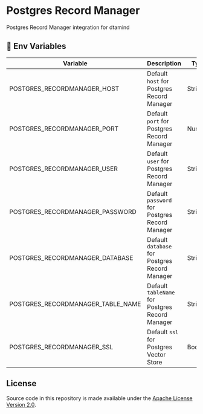 # Postgres Record Manager

Postgres Record Manager integration for dtamind

## 🌱 Env Variables

| Variable                          | Description                                     | Type    | Default           |
| --------------------------------- | ----------------------------------------------- | ------- | ----------------- |
| POSTGRES_RECORDMANAGER_HOST       | Default `host` for Postgres Record Manager      | String  |                   |
| POSTGRES_RECORDMANAGER_PORT       | Default `port` for Postgres Record Manager      | Number  | 5432              |
| POSTGRES_RECORDMANAGER_USER       | Default `user` for Postgres Record Manager      | String  |                   |
| POSTGRES_RECORDMANAGER_PASSWORD   | Default `password` for Postgres Record Manager  | String  |                   |
| POSTGRES_RECORDMANAGER_DATABASE   | Default `database` for Postgres Record Manager  | String  |                   |
| POSTGRES_RECORDMANAGER_TABLE_NAME | Default `tableName` for Postgres Record Manager | String  | upsertion_records |
| POSTGRES_RECORDMANAGER_SSL        | Default `ssl` for Postgres Vector Store         | Boolean | false             |

## License

Source code in this repository is made available under the [Apache License Version 2.0](https://github.com/dtamindAI/dtamind/blob/master/LICENSE.md).

